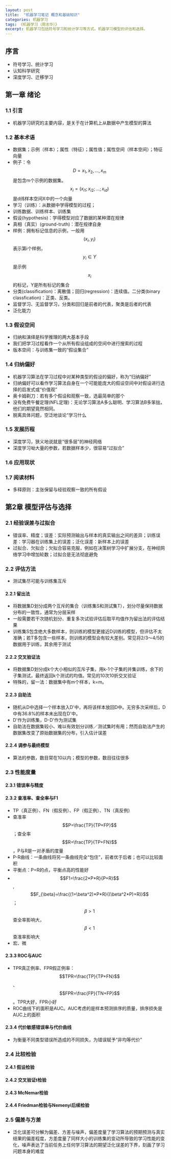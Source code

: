 ```yaml
---
layout: post
title:  "机器学习笔记 概念和基础知识"
categories: 机器学习
tags: 《机器学习（周志华）》
excerpt: 机器学习包括符号学习和统计学习等方式。机器学习模型的评估和选择。
---
```


## 序言

* 符号学习、统计学习
* 认知科学研究
* 深度学习、迁移学习

## 第一章 绪论

### 1.1 引言

* 机器学习研究的主要内容，是关于在计算机上从数据中产生模型的算法

### 1.2 基本术语

* 数据集；示例（样本）；属性（特征）；属性值；属性空间（样本空间）；特征向量
* 例子：令$$D={x_{1}, x_{2}, ..., x_{m}}$$是包含m个示例的数据集。$$x_{i}=(x_{i1}; x_{i2}; ...; x_{id})$$是d纬样本空间X中的一个向量
* 学习（训练）：从数据中学得模型的过程；
* 训练数据、训练样本、训练集
* 假设(hypothesis)：学得模型对应了数据的某种潜在规律
* 真相（真实）(ground-truth)：潜在规律自身
* 样例：拥有标记信息的示例，一般用$$(x_{i}, y_{i})$$表示第i个样例，$$y_{i}∈Y$$是示例$$x_{i}$$的标记，Y是所有标记的集合
* 分类(classification)：离散值；回归(regression)：连续值。二分类(binary classfication)：正类、反类。
* 监督学习、无监督学习，分类和回归是前者的代表，聚类是后者的代表
* 泛化能力

### 1.3 假设空间

* 归纳和演绎是科学推理的两大基本手段
* 我们把学习过程看作一个从所有假设组成的空间中进行搜索的过程
* 版本空间：与训练集一致的“假设集合”

### 1.4 归纳偏好

* 机器学习算法在学习过程中对某种类型的假设的偏好，称为“归纳偏好”
* 归纳偏好可以看作学习算法自身在一个可能能庞大的假设空间中对假设进行选择的启发式或“价值观”
* 奥卡姆剃刀：若有多个假设和观察一致，选最简单的那个
* 没有免费午餐定理(NFL定理)：无论学习算法A多么聪明、学习算法B多笨拙，他们的期望竟然相同。
* 脱离具体问题，空泛地谈论“学习什么

### 1.5 发展历程

* 深度学习，狭义地说就是“很多层”的神经网络
* 深度学习呦大量的参数，若数据样本少，很容易“过拟合”

### 1.6 应用现状

### 1.7 阅读材料

* 多释原则：主张保留与经验观察一致的所有假设

## 第2章 模型评估与选择

### 2.1 经验误差与过拟合

* 错误率、精度；误差：实际预测输出与样本的真实输出之间的差异；训练误差：学习器在训练集上的误差；泛化误差：新样本上的误差
* 过拟合、欠拟合；欠拟合容易克服，例如在决策树学习中扩展分支，在神经网络学习中增加轮数；过拟合是无法彻底避免

### 2.2 评估方法

* 测试集尽可能与训练集互斥

#### 2.2.1 留出法

* 将数据集D划分成两个互斥的集合（训练集S和测试集T），划分尽量保持数据分布的一致性，通常为分层采样
* 一般需要若干次随机划分、重复多次试验评估后取平均值作为留出法的评估结果
* 训练集S包含绝大多数样本，则训练的模型更接近D训练的模型，但评估不太准确；若T多包含一些样本，则训练的模型会有较大差别。常见将2/3～4/5的数据用于训练，其余用于测试

#### 2.2.2 交叉验证法

* 将数据集D划分成k个大小相似的互斥子集，用k-1个子集的并集训练，余下的子集测试，最终返回k个测试的均值。常见的10次10折交叉验证
* 特殊的，留一法：数据集中有m个样本，k=m。

#### 2.2.3 自助法

* 随机从D中选择一个样本放入D'中，再将该样本放回D中。无穷多次采样后，D中有36.8%的样本未出现在D'中。
* D'作为训练集，D-D'作为测试集
* 自助法在数据集较小、难以有效划分训练／测试集时有用；然而自助法产生的数据集改变了原始数据集的分布，引入估计误差

#### 2.2.4 调参与最终模型

* 算法的参数，数目常在10以内；模型的参数，数目往往很多

### 2.3 性能度量

#### 2.3.1 错误率与精度

#### 2.3.2 查准率、查全率与F1

* TP（真正例）、FN（假反例）、FP（假正例）、TN（真反例）
* 查准率$$P=\frac{TP}{TP+FP}$$；查全率$$R=\frac{TP}{TP+FN}$$，P与R是一对矛盾的度量
* P-R曲线：一条曲线将另一条曲线完全“包住”，前者优于后者；也可以比较面积
* 平衡点：P=R的点，平衡点高的性能好
* $$F1=\frac{2*P*R}{P+R}$$,$$F_{\beta}=\frac{(1+\beta^2)*P*R}{(\beta^2*P)+R)}$$；$$\beta>1$$查全率影响大，$$\beta<1$$查准率影响大
* 宏、微

#### 2.3.3 ROC与AUC

* TPR真正例率、FPR假正例率：$$TPR=\frac{TP}{TP+FN}$$、$$FPR=\frac{FP}{TN+FP}$$。TPR大好，FPR小好
* ROC曲线下的面积是AUC。AUC考虑的是样本预测排序的质量，排序损失是AUC上的面积

#### 2.3.4 代价敏感错误率与代价曲线

* 为衡量不同类型错误所造成的不同损失，为错误赋予“非均等代价”

### 2.4 比较检验

#### 2.4.1 假设检验

#### 2.4.2 交叉验证t检验

#### 2.4.3 McNemar检验

#### 2.4.4 Friedman检验与Nemenyi后续检验

### 2.5 偏差与方差

* 泛化误差可分解为偏差、方差与噪声，偏差度量了学习算法的预期预测与真实结果的偏差程度，方差度量了同样大小的训练集的变动所导致的学习性能的变化，噪声表达了当前任务上任何学习算法的期望泛化误差的下界，刻画了学习问题本身的难度
